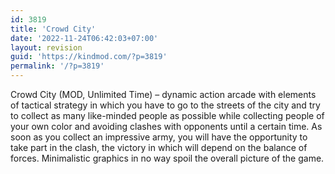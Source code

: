 ```yaml
---
id: 3819
title: 'Crowd City'
date: '2022-11-24T06:42:03+07:00'
layout: revision
guid: 'https://kindmod.com/?p=3819'
permalink: '/?p=3819'
---
```


Crowd City (MOD, Unlimited Time) – dynamic action arcade with elements of tactical strategy in which you have to go to the streets of the city and try to collect as many like-minded people as possible while collecting people of your own color and avoiding clashes with opponents until a certain time. As soon as you collect an impressive army, you will have the opportunity to take part in the clash, the victory in which will depend on the balance of forces. Minimalistic graphics in no way spoil the overall picture of the game.